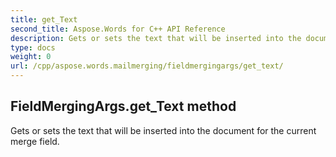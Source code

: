 ```yaml
---
title: get_Text
second_title: Aspose.Words for C++ API Reference
description: Gets or sets the text that will be inserted into the document for the current merge field. 
type: docs
weight: 0
url: /cpp/aspose.words.mailmerging/fieldmergingargs/get_text/
---
```

## FieldMergingArgs.get_Text method


Gets or sets the text that will be inserted into the document for the current merge field. 

